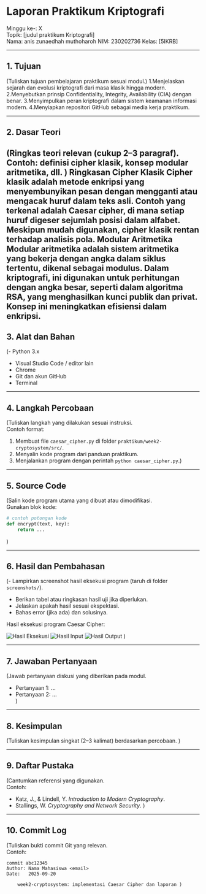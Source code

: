 # Laporan Praktikum Kriptografi
Minggu ke-: X  
Topik: [judul praktikum Kriptografi]  
Nama: anis zunaedhah muthoharoh
NIM:  230202736 
Kelas: [5IKRB]  

---

## 1. Tujuan
(Tuliskan tujuan pembelajaran praktikum sesuai modul.)
1.Menjelaskan sejarah dan evolusi kriptografi dari masa klasik hingga modern.
2.Menyebutkan prinsip Confidentiality, Integrity, Availability (CIA) dengan benar.
3.Menyimpulkan peran kriptografi dalam sistem keamanan informasi modern.
4.Menyiapkan repositori GitHub sebagai media kerja praktikum.

---

## 2. Dasar Teori
(Ringkas teori relevan (cukup 2–3 paragraf).  
Contoh: definisi cipher klasik, konsep modular aritmetika, dll.  )
Ringkasan
Cipher Klasik
Cipher klasik adalah metode enkripsi yang menyembunyikan pesan dengan mengganti atau mengacak huruf dalam teks asli. Contoh yang terkenal adalah Caesar cipher, di mana setiap huruf digeser sejumlah posisi dalam alfabet. Meskipun mudah digunakan, cipher klasik rentan terhadap analisis pola.
Modular Aritmetika
Modular aritmetika adalah sistem aritmetika yang bekerja dengan angka dalam siklus tertentu, dikenal sebagai modulus. Dalam kriptografi, ini digunakan untuk perhitungan dengan angka besar, seperti dalam algoritma RSA, yang menghasilkan kunci publik dan privat. Konsep ini meningkatkan efisiensi dalam enkripsi.
---

## 3. Alat dan Bahan
(- Python 3.x  
- Visual Studio Code / editor lain
- Chrome
- Git dan akun GitHub  
- Terminal

---

## 4. Langkah Percobaan
(Tuliskan langkah yang dilakukan sesuai instruksi.  
Contoh format:
1. Membuat file `caesar_cipher.py` di folder `praktikum/week2-cryptosystem/src/`.
2. Menyalin kode program dari panduan praktikum.
3. Menjalankan program dengan perintah `python caesar_cipher.py`.)

---

## 5. Source Code
(Salin kode program utama yang dibuat atau dimodifikasi.  
Gunakan blok kode:

```python
# contoh potongan kode
def encrypt(text, key):
    return ...
```
)

---

## 6. Hasil dan Pembahasan
(- Lampirkan screenshot hasil eksekusi program (taruh di folder `screenshots/`).  
- Berikan tabel atau ringkasan hasil uji jika diperlukan.  
- Jelaskan apakah hasil sesuai ekspektasi.  
- Bahas error (jika ada) dan solusinya. 

Hasil eksekusi program Caesar Cipher:

![Hasil Eksekusi](screenshots/output.png)
![Hasil Input](screenshots/input.png)
![Hasil Output](screenshots/output.png)
)

---

## 7. Jawaban Pertanyaan
(Jawab pertanyaan diskusi yang diberikan pada modul.  
- Pertanyaan 1: …  
- Pertanyaan 2: …  
)
---

## 8. Kesimpulan
(Tuliskan kesimpulan singkat (2–3 kalimat) berdasarkan percobaan.  )

---

## 9. Daftar Pustaka
(Cantumkan referensi yang digunakan.  
Contoh:  
- Katz, J., & Lindell, Y. *Introduction to Modern Cryptography*.  
- Stallings, W. *Cryptography and Network Security*.  )

---

## 10. Commit Log
(Tuliskan bukti commit Git yang relevan.  
Contoh:
```
commit abc12345
Author: Nama Mahasiswa <email>
Date:   2025-09-20

    week2-cryptosystem: implementasi Caesar Cipher dan laporan )
```
